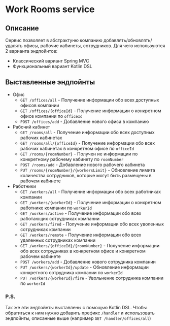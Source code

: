 # Work Rooms service
## Описание
Сервис позволяет в абстрактуню компанию добавлять/обновлять/удалять офисы, рабочие кабинеты, сотрудников.
Для чего используются 2 варианта эндпойнтов:
- Классический вариант Spring MVC
- Функциональный вариант Kotlin DSL

## Выставленные эндпойнты
- Офис
    - `GET /offices/all` - Получение информации обо всех доступных офисов компании
    - `GET /offices/{officeId}` - Получение информации о конкретном офисе компании по `officeId`
    - `POST /offices/add` - Добавление нового офиса в компанию
- Рабочий кабинет
    - `GET /rooms/all` - Получение информации обо всех доступных рабочих кабинетах
    - `GET /rooms/all/{officeId}` - Получение информации обо всех рабочих кабинетах в конкретном офисе по `officeId`
    - `GET /rooms/{roomNumber}` - Получен ие информации по конкретному рабочему кабинету по `roomNumber`
    - `POST /rooms/add` - Добавление нового рабочего кабинета
    - `PUT /rooms/{roomNumber}/{workersLimit}` - Обновление лимита количества сотрудников, которые могут быть размещены в рабочем кабинете
- Работники
    - `GET /workers/all` - Получение информации обо всех работниках компании
    - `GET /workers/{workerId}` - Получение информации о конкретном работнике компании по `workerId`
    - `GET /workers/active` - Получение информации обо всех работающих сотрудниках компании
    - `GET /workers/fired` - Получение информации обо всех уволенных сотрудниках компании
    - `GET /workers/remote` - Получение информации обо всех удаленных сотрудниках компании
    - `GET /workers/{officeId}/{roomNumber}` - Получение информации обо всех сотрудниках в конкретном офисе и конкретном рабочем кабинете
    - `POST /workers/add` - Добавление нового сотрудника компании
    - `PUT /workers/{workerId}/update` - Обновление информации конкретного сотрудника компании по `workerId`
    - `PUT /workers/{workerId}/fire` - Увольнение сотрудника компании по `workerId`

### P.S.
Так же эти эндпойнты выставлены с помощью Kotlin DSL. Чтобы обратиться к ним нужно добавить префикс `/handler` и использовать эндпойнты, описанные выше (например `GET /handler/offices/all`)